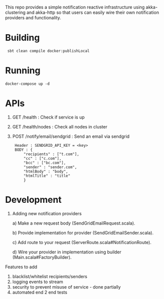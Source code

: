 This repo provides a simple notification reactive infrastructure 
using akka-clustering and akka-http so that users can easily wire their own notification providers and functionality.


# **Building**
     sbt clean compile docker:publishLocal

# **Running**
    docker-compose up -d

# **APIs**
1) GET /health : Check if service is up
2) GET /health/nodes : Check all nodes in cluster
3) POST /notify/email/sendgrid : Send an email via sendgrid
   
        Header : SENDGRID_API_KEY = <key>
        BODY : {
            "recipients" : ["t.com"],
            "cc" : ["c.com"],
            "bcc" : ["bc.com"],
            "sender" : "sender.com",
            "htmlBody" : "body",
            "htmlTitle" : "title"
            }

# **Development**
1) Adding new notification providers
   
      a) Make a new request body (SendGridEmailRequest.scala).
   
      b) Provide implementation for provider (SendGridEmailSender.scala).
   
      c) Add route to your request (ServerRoute.scala#NotificationRoute).

      d) Wire your provider in implementation using builder (Main.scala#FactoryBuilder).


Features to add
1) blacklist/whitelist recipients/senders
2) logging events to stream
3) security to prevent misuse of service - done partially
4) automated end 2 end tests